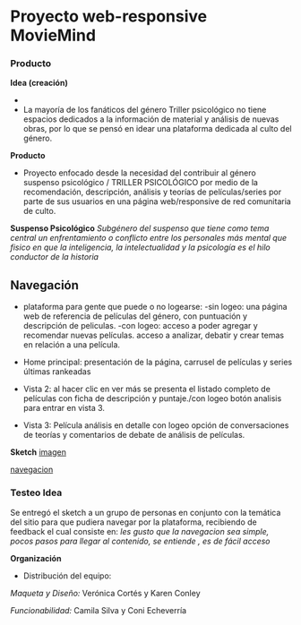 # Proyecto web-responsive MovieMind


 ### Producto

**Idea (creación)**

- 
- La mayoría de los fanáticos del género Triller psicológico no tiene espacios dedicados a la información de material y análisis de nuevas obras, por lo que se pensó en idear una plataforma dedicada al culto del género.

**Producto**

- Proyecto enfocado desde la necesidad del contribuir al género suspenso psicológico / TRILLER PSICOLÓGICO por medio de la recomendación, descripción, análisis y teorías de películas/series por parte de sus usuarios en una página web/responsive de red comunitaria de culto.

**Suspenso Psicológico**
 *Subgénero del suspenso que tiene como tema central un enfrentamiento o conflicto entre los personales más mental que fisico en que la inteligencia, la intelectualidad y la psicología es el hilo conductor de la historia*

## Navegación
- plataforma para gente que puede o no logearse:
			-sin logeo: una página web de referencia de películas del género, con puntuación y 
descripción de peliculas.
			-con logeo: acceso a poder agregar y recomendar nuevas películas.
									acceso a analizar, debatir y crear temas en relación a una película.

- Home principal: presentación de la página, carrusel de películas y series últimas rankeadas 
- Vista 2: al hacer clic en ver más se presenta el listado completo de películas con ficha de descripción y puntaje./con logeo botón analisis para entrar en vista 3.
- Vista 3: Película análisis en detalle con logeo opción de conversaciones de teorías y comentarios de debate de análisis de películas.



**Sketch**
[imagen](https://ibb.co/bSQdhR)

[navegacion](https://ibb.co/eRe4NR)


### Testeo Idea
Se entregó el sketch a un grupo de personas en conjunto con la temática del sitio para que pudiera navegar por la plataforma, recibiendo de feedback el cual consiste en:
*les gusto que la navegacion sea simple, pocos pasos para llegar al contenido, se entiende , es de fácil acceso*


**Organización**

- Distribución del equipo:

*Maqueta y Diseño:* Verónica Cortés y
										Karen Conley

*Funcionabilidad:* Camila Silva y
									Coni Echeverría




